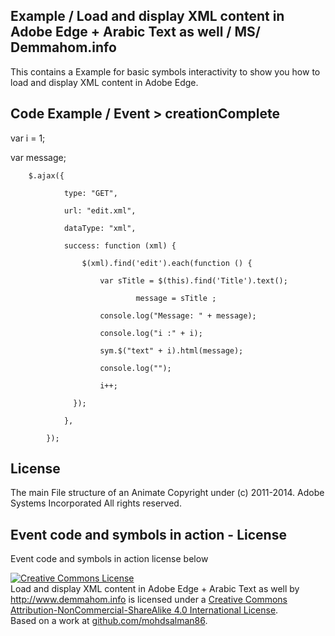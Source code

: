 ## Example / Load and display XML content in Adobe Edge + Arabic Text as well / MS/ Demmahom.info 

This contains a Example for basic symbols interactivity to show you how to load and display XML content in Adobe Edge.


## Code Example / Event > creationComplete 

var i = 1;

var message;

        $.ajax({

                type: "GET",

                url: "edit.xml",

                dataType: "xml",

                success: function (xml) {

                    $(xml).find('edit').each(function () {

                        var sTitle = $(this).find('Title').text();

                                message = sTitle ;

                        console.log("Message: " + message);

                        console.log("i :" + i);

                        sym.$("text" + i).html(message);

                        console.log("");

                        i++;

                  });

                },

            });

##

## License 
The main File structure of an Animate Copyright under (c) 2011-2014. Adobe Systems Incorporated All rights reserved.
   
## Event code and symbols in action - License 
Event code and symbols in action license below 

<a rel="license" href="http://creativecommons.org/licenses/by-nc-sa/4.0/"><img alt="Creative Commons License" style="border-width:0" src="https://i.creativecommons.org/l/by-nc-sa/4.0/88x31.png" /></a><br /><span xmlns:dct="http://purl.org/dc/terms/" property="dct:title">Load and display XML content in Adobe Edge + Arabic Text as well</span> by <a xmlns:cc="http://creativecommons.org/ns#" href="http://www.demmahom.info" property="cc:attributionName" rel="cc:attributionURL">http://www.demmahom.info</a> is licensed under a <a rel="license" href="http://creativecommons.org/licenses/by-nc-sa/4.0/">Creative Commons Attribution-NonCommercial-ShareAlike 4.0 International License</a>.<br />Based on a work at <a xmlns:dct="http://purl.org/dc/terms/" href="github.com/mohdsalman86" rel="dct:source">github.com/mohdsalman86</a>.



